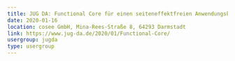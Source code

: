 ```yaml
---
title: JUG DA: Functional Core für einen seiteneffektfreien Anwendungskern (Kai Schmidt, Thomas Ruhroth)
date: 2020-01-16
location: cosee GmbH, Mina-Rees-Straße 8, 64293 Darmstadt
link: https://www.jug-da.de/2020/01/Functional-Core/
usergroup: jugda
type: usergroup
---
```

